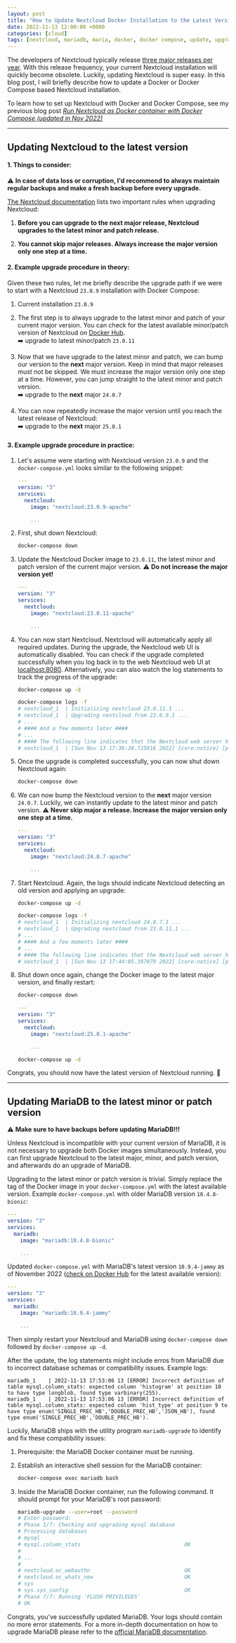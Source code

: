 ```yaml
---
layout: post
title: "How to Update Nextcloud Docker Installation to the Latest Version"
date: 2022-11-13 12:00:00 +0000
categories: [cloud]
tags: [nextcloud, mariadb, maria, docker, docker compose, update, upgrade]
---
```


The developers of Nextcloud typically release [three major releases per year](https://docs.nextcloud.com/server/latest/admin_manual/release_schedule.html). With this release frequency, your current Nextcloud installation will quickly become obsolete. Luckily, updating Nextcloud is super easy. In this blog post, I will briefly describe how to update a Docker or Docker Compose based Nextcloud installation.

To learn how to set up Nextcloud with Docker and Docker Compose, see my previous blog post [_Run Nextcloud as Docker container with Docker Compose (updated in Nov 2022)_](/cloud/2022/11/13/run-nextcloud-as-docker-container-with-docker-compose.html)

---

## Updating Nextcloud to the latest version

#### 1. Things to consider:

:warning: **In case of data loss or corruption, I'd recommend to always maintain regular backups and make a fresh backup before every upgrade.**

[The Nextcloud documentation](https://docs.nextcloud.com/server/latest/admin_manual/maintenance/upgrade.html) lists two important rules when upgrading Nextcloud:

1. **Before you can upgrade to the next major release, Nextcloud upgrades to the latest minor and patch release.**

2. **You cannot skip major releases. Always increase the major version only one step at a time.**

#### 2. Example upgrade procedure in theory:

Given these two rules, let me briefly describe the upgrade path if we were to start with a Nextcloud `23.0.9` installation with Docker Compose:

1. Current installation `23.0.9`

2. The first step is to always upgrade to the latest minor and patch of your current major version. You can check for the latest available minor/patch version of Nextcloud on [Docker Hub](https://hub.docker.com/_/nextcloud/tags).  
   :arrow_right: upgrade to latest minor/patch `23.0.11`

3. Now that we have upgrade to the latest minor and patch, we can bump our version to the **next** major version. Keep in mind that major releases must not be skipped. We must increase the major version only one step at a time. However, you can jump straight to the latest minor and patch version.  
   :arrow_right: upgrade to the **next** major `24.0.7`

4. You can now repeatedly increase the major version until you reach the latest release of Nextcloud:  
   :arrow_right: upgrade to the **next** major `25.0.1`

#### 3. Example upgrade procedure in practice:

1. Let's assume were starting with Nextcloud version `23.0.9` and the `docker-compose.yml` looks similar to the following snippet:

   ```yaml
   ---
   version: "3"
   services:
     nextcloud:
       image: "nextcloud:23.0.9-apache"

       ...
   ```

2. First, shut down Nextcloud:

   ```bash
   docker-compose down
   ```

3. Update the Nextcloud Docker image to `23.0.11`, the latest minor and patch version of the current major version. :warning: **Do not increase the major version yet!**

   ```yaml
   ---
   version: "3"
   services:
     nextcloud:
       image: "nextcloud:23.0.11-apache"

       ...
   ```

4. You can now start Nextcloud. Nextcloud will automatically apply all required updates. During the upgrade, the Nextcloud web UI is automatically disabled. You can check if the upgrade completed successfully when you log back in to the web Nextcloud web UI at [localhost:8080](http://localhost:8080/). Alternatively, you can also watch the log statements to track the progress of the upgrade:

   ```bash
   docker-compose up -d

   docker-compose logs -f
   # nextcloud_1  | Initializing nextcloud 23.0.11.1 ...
   # nextcloud_1  | Upgrading nextcloud from 23.0.9.1 ...
   # ...
   # #### And a few moments later ####
   # ...
   # #### The following line indicates that the Nextcloud web server has started ####
   # nextcloud_1  | [Sun Nov 13 17:36:38.725816 2022] [core:notice] [pid 1] AH00094: Command line: 'apache2 -D FOREGROUND'
   ```

5. Once the upgrade is completed successfully, you can now shut down Nextcloud again:

   ```bash
   docker-compose down
   ```

6. We can now bump the Nextcloud version to the **next** major version `24.0.7`. Luckily, we can instantly update to the latest minor and patch version. :warning: **Never skip major a release. Increase the major version only one step at a time.**

   ```yaml
   ---
   version: "3"
   services:
     nextcloud:
       image: "nextcloud:24.0.7-apache"

       ...
   ```

7. Start Nextcloud. Again, the logs should indicate Nextcloud detecting an old version and applying an upgrade:

   ```bash
   docker-compose up -d

   docker-compose logs -f
   # nextcloud_1  | Initializing nextcloud 24.0.7.1 ...
   # nextcloud_1  | Upgrading nextcloud from 23.0.11.1 ...
   # ...
   # #### And a few moments later ####
   # ...
   # #### The following line indicates that the Nextcloud web server has started ####
   # nextcloud_1  | [Sun Nov 13 17:44:05.397079 2022] [core:notice] [pid 1] AH00094: Command line: 'apache2 -D FOREGROUND'
   ```

8. Shut down once again, change the Docker image to the latest major version, and finally restart:

   ```bash
   docker-compose down
   ```

   ```yaml
   ---
   version: "3"
   services:
     nextcloud:
       image: "nextcloud:25.0.1-apache"

       ...
   ```

   ```bash
   docker-compose up -d
   ```

Congrats, you should now have the latest version of Nextcloud running. :tada:

---

## Updating MariaDB to the latest minor or patch version

:warning: **Make sure to have backups before updating MariaDB!!!**

Unless Nextcloud is incompatible with your current version of MariaDB, it is not necessary to upgrade both Docker images simultaneously. Instead, you can first upgrade Nextcloud to the latest major, minor, and patch version, and afterwards do an upgrade of MariaDB.

Upgrading to the latest minor or patch version is trivial. Simply replace the tag of the Docker image in your `docker-compose.yml` with the latest available version. Example `docker-compose.yml` with older MariaDB version `10.4.8-bionic`:

```yaml
---
version: "3"
services:
  mariadb:
    image: "mariadb:10.4.8-bionic"

    ...
```

Updated `docker-compose.yml` with MariaDB's latest version `10.9.4-jammy` as of November 2022 ([check on Docker Hub](https://hub.docker.com/_/mariadb/tags) for the latest available version):

```yaml
---
version: "3"
services:
  mariadb:
    image: "mariadb:10.9.4-jammy"

    ...
```

Then simply restart your Nextcloud and MariaDB using `docker-compose down` followed by `docker-compose up -d`.

After the update, the log statements might include erros from MariaDB due to incorrect database schemas or compatibility issues. Example logs:

```
mariadb_1    | 2022-11-13 17:53:06 13 [ERROR] Incorrect definition of table mysql.column_stats: expected column 'histogram' at position 10 to have type longblob, found type varbinary(255).
mariadb_1    | 2022-11-13 17:53:06 13 [ERROR] Incorrect definition of table mysql.column_stats: expected column 'hist_type' at position 9 to have type enum('SINGLE_PREC_HB','DOUBLE_PREC_HB','JSON_HB'), found type enum('SINGLE_PREC_HB','DOUBLE_PREC_HB').
```

Luckily, MariaDB ships with the utility program `mariadb-upgrade` to identify and fix these compatibility issues:

1. Prerequisite: the MariaDB Docker container must be running.

2. Establish an interactive shell session for the MariaDB container:

   ```bash
   docker-compose exec mariadb bash
   ```

3. Inside the MariaDB Docker container, run the following command. It should prompt for your MariaDB's root password:

   ```bash
   mariadb-upgrade --user=root --password
   # Enter password:
   # Phase 1/7: Checking and upgrading mysql database
   # Processing databases
   # mysql
   # mysql.column_stats                                 OK
   #
   # ...
   #
   # nextcloud.oc_webauthn                              OK
   # nextcloud.oc_whats_new                             OK
   # sys
   # sys.sys_config                                     OK
   # Phase 7/7: Running 'FLUSH PRIVILEGES'
   # OK
   ```

Congrats, you've successfully updated MariaDB. Your logs should contain no more error statements. For a more in-depth documentation on how to upgrade MariaDB please refer to the [official MariaDB documentation](https://mariadb.com/docs//all/service-management/upgrades/community-server/release-series-cs10-5).

